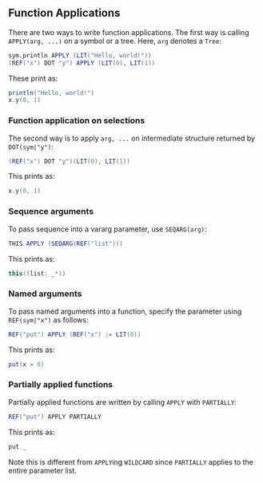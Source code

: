 Function Applications
---------------------

There are two ways to write function applications. The first way is calling `APPLY(arg, ...)` on a symbol or a tree. Here, `arg` denotes a `Tree`:

```scala
sym.println APPLY (LIT("Hello, world!"))
(REF("x") DOT "y") APPLY (LIT(0), LIT(1))
```

These print as:

```scala
println("Hello, world!")
x.y(0, 1)
```

### Function application on selections

The second way is to apply `arg, ...` on intermediate structure returned by `DOT(sym|"y")`:

```scala
(REF("x") DOT "y")(LIT(0), LIT(1))
```

This prints as:

```scala
x.y(0, 1)
```

### Sequence arguments

To pass sequence into a vararg parameter, use `SEQARG(arg)`:

```scala
THIS APPLY (SEQARG(REF("list")))
```

This prints as:

```scala
this((list: _*))
```

### Named arguments

To pass named arguments into a function, specify the parameter using `REF(sym|"x")` as follows:

```scala
REF("put") APPLY (REF("x") := LIT(0))
```

This prints as:

```scala
put(x = 0)
```

### Partially applied functions

Partially applied functions are written by calling `APPLY` with `PARTIALLY`:

```scala
REF("put") APPLY PARTIALLY
```

This prints as:

```scala
put _
```

Note this is different from `APPLY`ing `WILDCARD` since `PARTIALLY` applies to the entire parameter list.
